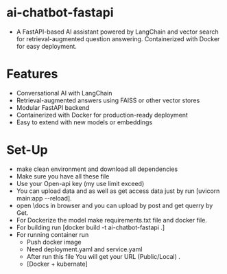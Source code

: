 # ai-chatbot-fastapi
- A FastAPI-based AI assistant powered by LangChain and vector search for retrieval-augmented question answering. Containerized with Docker for easy deployment.

# Features
- Conversational AI with LangChain
- Retrieval-augmented answers using FAISS or other vector stores
- Modular FastAPI backend
- Containerized with Docker for production-ready deployment
- Easy to extend with new models or embeddings

# Set-Up
- make clean environment and download all dependencies
- Make sure you have all these file
- Use your Open-api key (my use limit exceed)
- You can upload data and as well as get access data just by run [uvicorn main:app --reload].
- open \docs in browser and you can upload by post and get querry by Get.
- For Dockerize the model make requirements.txt file and docker file.
- For building run [docker build -t ai-chatbot-fastapi .]
- For running container run
    - Push docker image
    - Need deployment.yaml and service.yaml
    - After run this file You will get your URL (Public/Local) .
    - [Docker + kubernate]



